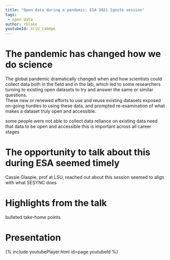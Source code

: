 ```yaml
---
title: "Open data during a pandemic: ESA 2021 Ignite session"
tags:
 - open data
author: rblake
youtubeId: XcjU_Cab0pk
---
```


# The pandemic has changed how we do science

The global pandemic dramatically changed when and how scientists could 
collect data both in the field and in the lab, which led to some researchers
turning to existing open datasets to try and answer the same or similar questions.  
These new or renewed efforts to use and reuse existing datasets exposed on-going
hurdles to using these data, and prompted re-examination of what makes a dataset 
truly open and accessible.  

some people were not able to collect data
reliance on existing data
need that data to be open and accessible
this is important across all career stages

# The opportunity to talk about this during ESA seemed timely

Cassie Glaspie, prof at LSU, reached out about this session
seemed to align with what SESYNC does

# Highlights from the talk

bulleted take-home points. 

# Presentation

{% include youtubePlayer.html id=page.youtubeId %}

